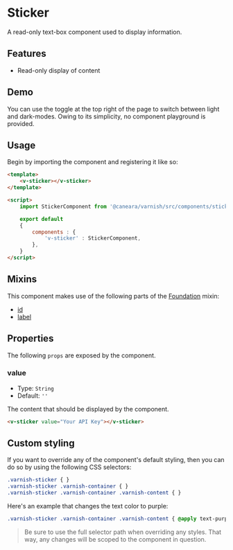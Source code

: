 # Sticker

A read-only text-box component used to display information.

## Features

* Read-only display of content

## Demo

You can use the toggle at the top right of the page to switch between light and dark-modes. Owing to its simplicity, no component playground is provided.

<!-- Setup -->
<script setup>
    import { ref } from 'vue';
    import StickerComponent from '../../src/components/sticker.vue';

    let email = ref('john@example.com');
</script>

<!-- Demo -->
<div class="bg-gray-100 dark:bg-black flex justify-center rounded-md p-6 mt-8">
    <ClientOnly>
        <StickerComponent label="Email" :value="email"></StickerComponent>
    </ClientOnly>
</div>

## Usage

Begin by importing the component and registering it like so:

```html
<template>
    <v-sticker></v-sticker>
</template>

<script>
    import StickerComponent from '@caneara/varnish/src/components/sticker.vue';

    export default
    {
        components : {
            'v-sticker' : StickerComponent,
        },
    }
</script>
```

## Mixins

This component makes use of the following parts of the [Foundation](/pages/foundation) mixin:

* [id](/pages/foundation#id)
* [label](/pages/foundation#label)

## Properties

The following `props` are exposed by the component.

### value

- Type: `String`
- Default: `''`

The content that should be displayed by the component.

```html
<v-sticker value="Your API Key"></v-sticker>
```

## Custom styling

If you want to override any of the component's default styling, then you can do so by using the following CSS selectors:

```css
.varnish-sticker { }
.varnish-sticker .varnish-container { }
.varnish-sticker .varnish-container .varnish-content { }
```

Here's an example that changes the text color to purple:

```css
.varnish-sticker .varnish-container .varnish-content { @apply text-purple-700 dark:text-purple-400 }
```

> Be sure to use the full selector path when overriding any styles. That way, any changes will be scoped to the component in question.